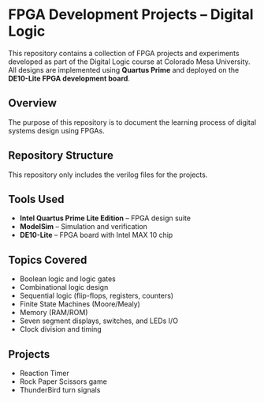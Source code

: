 # FPGA Development Projects – Digital Logic 

This repository contains a collection of FPGA projects and experiments developed as part of the Digital Logic course at Colorado Mesa University. All designs are implemented using **Quartus Prime** and deployed on the **DE10-Lite FPGA development board**.

## Overview

The purpose of this repository is to document the learning process of digital systems design using FPGAs.

## Repository Structure

This repository only includes the verilog files for the projects.

## Tools Used

- **Intel Quartus Prime Lite Edition** – FPGA design suite
- **ModelSim** – Simulation and verification
- **DE10-Lite** – FPGA board with Intel MAX 10 chip

## Topics Covered

- Boolean logic and logic gates
- Combinational logic design
- Sequential logic (flip-flops, registers, counters)
- Finite State Machines (Moore/Mealy)
- Memory (RAM/ROM)
- Seven segment displays, switches, and LEDs I/O
- Clock division and timing
  
## Projects

- Reaction Timer
- Rock Paper Scissors game
- ThunderBird turn signals


